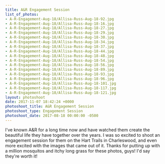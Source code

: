 ```yaml
---
title: A&R Engagement Session
list_of_photos:
- A-R-Engagement-Aug-18/Allisa-Russ-Aug-18-92.jpg
- A-R-Engagement-Aug-18/Allisa-Russ-Aug-18-16.jpg
- A-R-Engagement-Aug-18/Allisa-Russ-Aug-18-27.jpg
- A-R-Engagement-Aug-18/Allisa-Russ-Aug-18-29.jpg
- A-R-Engagement-Aug-18/Allisa-Russ-Aug-18-30.jpg
- A-R-Engagement-Aug-18/Allisa-Russ-Aug-18-34.jpg
- A-R-Engagement-Aug-18/Allisa-Russ-Aug-18-37.jpg
- A-R-Engagement-Aug-18/Allisa-Russ-Aug-18-44.jpg
- A-R-Engagement-Aug-18/Allisa-Russ-Aug-18-48.jpg
- A-R-Engagement-Aug-18/Allisa-Russ-Aug-18-54.jpg
- A-R-Engagement-Aug-18/Allisa-Russ-Aug-18-56.jpg
- A-R-Engagement-Aug-18/Allisa-Russ-Aug-18-89.jpg
- A-R-Engagement-Aug-18/Allisa-Russ-Aug-18-93.jpg
- A-R-Engagement-Aug-18/Allisa-Russ-Aug-18-96.jpg
- A-R-Engagement-Aug-18/Allisa-Russ-Aug-18-101.jpg
- A-R-Engagement-Aug-18/Allisa-Russ-Aug-18-117.jpg
- A-R-Engagement-Aug-18/Allisa-Russ-Aug-18-121.jpg
layout: photoshoot
date: 2017-11-07 18:42:24 +0000
photoshoot_title: A&R Engagement Session
photoshoot_type: Engagement Session
photoshoot_date: 2017-08-18 00:00:00 -0500
---
```

I've known A&R for a long time now and have watched them create the beautiful life they have together over the years. I was so excited to shoot an engagement session for them on the Hart Trails in Charleswood, and even more excited with the images that came out of it. Thanks for putting up with a million mosquitos and itchy long grass for these photos, guys! I'd say they're worth it!